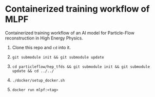 # Containerized training workflow of MLPF
Containerized training workflow of an AI model for Particle-Flow reconstruction in High Energy Physics.

1. Clone this repo and `cd` into it.

2. `git submodule init && git submodule update`

3. `cd particleflow/hep_tfds && git submodule init && git submodule update && cd ../../`

4. `./docker/setup_docker.sh`

5. `docker run mlpf:<tag>`
